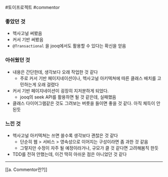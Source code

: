 #토이프로젝트 #commentor 

### 좋았던 것
- 헥사고널 써봤음
- 커서 기반 써봤음
- `@Transactional` 을 jooq에서도 활용할 수 있다는 확신을 얻음

### 아쉬웠던 것
- 내용은 간단한데, 생각보다 오래 작업한 것 같다
	- 주로 커서 기반 페이지네이션이나, 헥사고널 아키텍쳐에 따른 클래스 배치를 고민하는게 오래 걸렸다
- 커서 기반 페이지네이션이 굉장히 지저분하게 되었다.
	- jooq의 seek API를 활용하면 될 것 같은데, 실패했음
- 클래스 다이어그램같은 것도 그려보는 버릇을 들이면 좋을 것 같다. 아직 체득이 안된듯

### 느낀 것
- 헥사고널 아키텍쳐는 쓰면 쓸수록 생각보다 괜찮은 것 같다
	- 단순히 웹 > 서비스 > 영속성으로 이어지는 구성이라면 좀 과한 것 같음
	- 그렇지만 수정이 자주 될 예정이라거나, 규모가 클 것 같다면 고려해봄직 한듯
- TDD를 전혀 안했는데, 이건 딱히 아쉬운 점은 아니었던 것 같다
---
[[a. Commentor란?]]